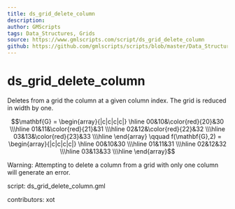 ```yaml
---
title: ds_grid_delete_column
description: 
author: GMScripts
tags: Data_Structures, Grids
source: https://www.gmlscripts.com/script/ds_grid_delete_column
github: https://github.com/gmlscripts/scripts/blob/master/Data_Structures/Grids/ds_grid_delete_column.gml
---
```


ds_grid_delete_column
=====================

Deletes from a grid the column at a given column
index. The grid is reduced in width by one.

$$\mathbf{G} = \begin{array}{|c|c|c|c|}
\hline 00&10&\color{red}{20}&30
\\\hline 01&11&\color{red}{21}&31
\\\hline 02&12&\color{red}{22}&32
\\\hline 03&13&\color{red}{23}&33
\\\hline \end{array}
\qquad
f(\mathbf{G},2) = \begin{array}{|c|c|c|c|}
\hline 00&10&30
\\\hline 01&11&31
\\\hline 02&12&32
\\\hline 03&13&33
\\\hline \end{array}$$

Warning: Attempting to delete a column from a grid
with only one column will generate an error.

script: ds_grid_delete_column.gml

contributors: xot
